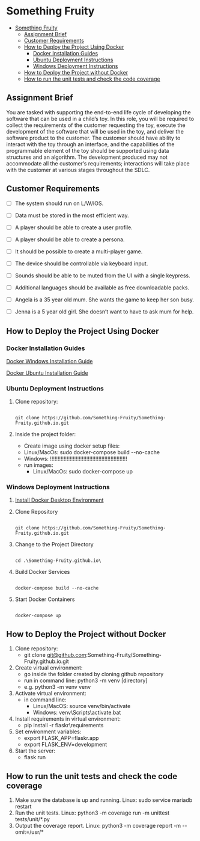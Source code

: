 # Something Fruity

- [Something Fruity](#something-fruity)
  - [Assignment Brief](#assignment-brief)
  - [Customer Requirements](#customer-requirements)
  - [How to Deploy the Project Using Docker](#how-to-deploy-the-project-using-docker)
    - [Docker Installation Guides](#docker-installation-guides)
    - [Ubuntu Deployment Instructions](#ubuntu-deployment-instructions)
    - [Windows Deployment Instructions](#windows-deployment-instructions)
  - [How to Deploy the Project without Docker](#how-to-deploy-the-project-without-docker)
  - [How to run the unit tests and check the code coverage](#how-to-run-the-unit-tests-and-check-the-code-coverage)

## Assignment Brief

You are tasked with supporting the end-to-end life cycle of developing the software that can be used in a child’s toy. 
In this role, you will be required to collect the requirements of the customer requesting the toy, execute the 
development of the software that will be used in the toy, and deliver the software product to the customer. 
The customer should have ability to interact with the toy through an interface, and the capabilities of the 
programmable element of the toy should be supported using data structures and an algorithm. The development 
produced may not accommodate all the customer’s requirements; interactions will take place with the customer at 
various stages throughout the SDLC.

## Customer Requirements

- [ ] The system should run on L/W/IOS.  
- [ ] Data must be stored in the most efficient way.

- [ ] A player should be able to create a user profile.  
- [ ] A player should be able to create a persona.
- [ ] It should be possible to create a multi-player game.

- [ ] The device should be controllable via keyboard input.  
- [ ] Sounds should be able to be muted from the UI with a single keypress.  
- [ ] Additional languages should be available as free downloadable packs.

- [ ] Angela is a 35 year old mum. She wants the game to keep her son busy.  
- [ ] Jenna is a 5 year old girl. She doesn’t want to have to ask mum for help.

## How to Deploy the Project Using Docker

### Docker Installation Guides

[Docker Windows Installation Guide](https://docs.docker.com/desktop/windows/install/)

[Docker Ubuntu Installation Guide](https://docs.docker.com/engine/install/ubuntu/)

### Ubuntu Deployment Instructions

1. Clone repository:

   ```Terminal

   git clone https://github.com/Something-Fruity/Something-Fruity.github.io.git
   
   ```

2. Inside the project folder:
   - Create image using docker setup files:
   - Linux/MacOs: sudo docker-compose build --no-cache
   - Windows: !!!!!!!!!!!!!!!!!!!!!!!!!!!!!!!!!!!!!!!!!!!!!!!!!!!
   - run images:
       - Linux/MacOs: sudo docker-compose up
<!---  - Linux/MacOs: sudo docker run -p 5000:5000 something-fruitygithubio_flask-app -->

### Windows Deployment Instructions

1. [Install Docker Desktop Environment](https://docs.docker.com/desktop/windows/install/)
2. Clone Repository

   ```Terminal

   git clone https://github.com/Something-Fruity/Something-Fruity.github.io.git
   
   ```

3. Change to the Project Directory

   ```Terminal

   cd .\Something-Fruity.github.io\
   
   ```

4. Build Docker Services

   ```Terminal

   docker-compose build --no-cache
   
   ```

5. Start Docker Containers

   ```Terminal

   docker-compose up
   
   ```

## How to Deploy the Project without Docker

1. Clone repository:
   - git clone git@github.com:Something-Fruity/Something-Fruity.github.io.git
2. Create virtual environment:
   - go inside the folder created by cloning github repository
   - run in command line: python3 -m venv [directory]
   - e.g. python3 -m venv venv
3. Activate virtual environment:
    - in command line:
       - Linux/MacOS: source venv/bin/activate
       - Windows: venv\Scripts\activate.bat
4. Install requirements in virtual environment:
   - pip install -r flaskr\requirements
5. Set environment variables:
   - export FLASK_APP=flaskr.app
   - export FLASK_ENV=development
6. Start the server:
   - flask run

## How to run the unit tests and check the code coverage

1. Make sure the database is up and running.
   Linux:  sudo service mariadb restart
2. Run the unit tests.
   Linux:  python3 -m coverage run -m unittest tests/unit/*.py
3. Output the coverage report.
   Linux:  python3 -m coverage report -m --omit=/usr/*
